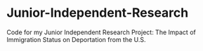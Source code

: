 # Junior-Independent-Research
Code for my Junior Independent Research Project: The Impact of Immigration Status on Deportation from the U.S. 
